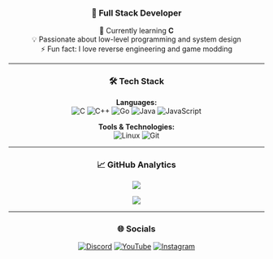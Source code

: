 <div align="center">

### 🚀 Full Stack Developer
🌱 Currently learning **C**  
💡 Passionate about low-level programming and system design  
⚡ Fun fact: I love reverse engineering and game modding

</div>

---

<div align="center">

### 🛠️ Tech Stack
**Languages:**  
![C](https://img.shields.io/badge/c-%2300599C.svg?style=for-the-badge&logo=c&logoColor=white)
![C++](https://img.shields.io/badge/c++-%2300599C.svg?style=for-the-badge&logo=c%2B%2B&logoColor=white)
![Go](https://img.shields.io/badge/go-%2300ADD8.svg?style=for-the-badge&logo=go&logoColor=white)
![Java](https://img.shields.io/badge/java-%23ED8B00.svg?style=for-the-badge&logo=openjdk&logoColor=white)
![JavaScript](https://img.shields.io/badge/javascript-%23323330.svg?style=for-the-badge&logo=javascript&logoColor=%23F7DF1E)

**Tools & Technologies:**  
![Linux](https://img.shields.io/badge/Linux-FCC624?style=for-the-badge&logo=linux&logoColor=black)
![Git](https://img.shields.io/badge/git-%23F05033.svg?style=for-the-badge&logo=git&logoColor=white)

</div>

---

<div align="center">

### 📈 GitHub Analytics
  
![](https://github-readme-streak-stats.herokuapp.com/?user=Mal1koRe1ss&theme=dark&hide_border=true&background=0D1117&border=444)
  
![](https://github-readme-stats.vercel.app/api/top-langs/?username=Mal1koRe1ss&theme=dark&hide_border=true&layout=compact&langs_count=8&hide=html,css&bg_color=0D1117&title_color=FFFFFF&text_color=FFFFFF)

</div>

---

<div align="center">

### 🌐 Socials
[![Discord](https://img.shields.io/badge/-Mal1koRe1ss-5865F2?style=for-the-badge&logo=discord&logoColor=white)](https://discord.gg/DUxFWjqQRD)
[![YouTube](https://img.shields.io/badge/YouTube-%23FF0000.svg?style=for-the-badge&logo=YouTube&logoColor=white)](https://youtube.com/@mal1kore1ss)
[![Instagram](https://img.shields.io/badge/Instagram-%23E4405F.svg?style=for-the-badge&logo=Instagram&logoColor=white)](https://instagram.com/mal1kore1ss)

</div>

